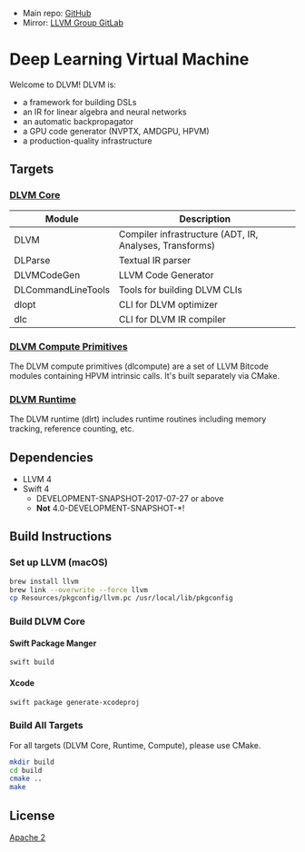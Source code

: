 - Main repo: [GitHub](https://github.com/rxwei/DLVM)
- Mirror: [LLVM Group GitLab](https://gitlab-beta.engr.illinois.edu/llvm/dlvm)

# Deep Learning Virtual Machine

Welcome to DLVM! DLVM is:
- a framework for building DSLs
- an IR for linear algebra and neural networks
- an automatic backpropagator
- a GPU code generator (NVPTX, AMDGPU, HPVM)
- a production-quality infrastructure

## Targets

### [DLVM Core](Sources)

| Module             | Description                                             |
|--------------------|---------------------------------------------------------|
| DLVM               | Compiler infrastructure (ADT, IR, Analyses, Transforms) |
| DLParse            | Textual IR parser                                       |
| DLVMCodeGen        | LLVM Code Generator                                     |
| DLCommandLineTools | Tools for building DLVM CLIs                            |
| dlopt              | CLI for DLVM optimizer                                  |
| dlc                | CLI for DLVM IR compiler                                |

### [DLVM Compute Primitives](Compute)

The DLVM compute primitives (dlcompute) are a set of LLVM Bitcode modules
containing HPVM intrinsic calls. It's built separately via CMake.

### [DLVM Runtime](Runtime)

The DLVM runtime (dlrt) includes runtime routines including memory tracking,
reference counting, etc.

## Dependencies

- LLVM 4
- Swift 4 
  - DEVELOPMENT-SNAPSHOT-2017-07-27 or above
  - **Not** 4.0-DEVELOPMENT-SNAPSHOT-*!

## Build Instructions

### Set up LLVM (macOS)

```bash
brew install llvm
brew link --overwrite --force llvm
cp Resources/pkgconfig/llvm.pc /usr/local/lib/pkgconfig
```

### Build DLVM Core

#### Swift Package Manger

```bash
swift build
```

#### Xcode

```bash
swift package generate-xcodeproj
```

### Build All Targets

For all targets (DLVM Core, Runtime, Compute), please use CMake.

```bash
mkdir build
cd build
cmake ..
make
```

## License

[Apache 2](LICENSE)
